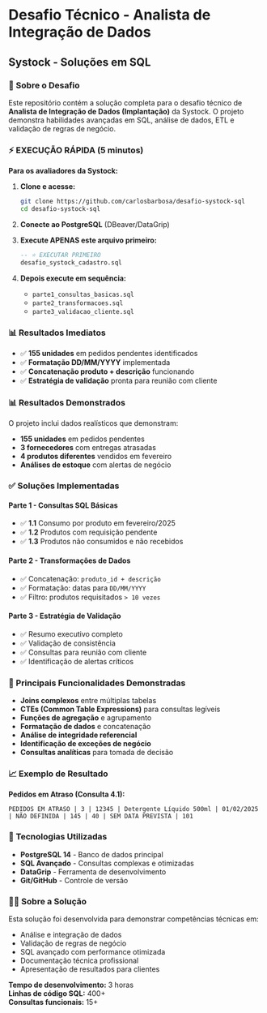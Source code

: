 # Desafio Técnico - Analista de Integração de Dados
## Systock - Soluções em SQL

### 🎯 Sobre o Desafio
Este repositório contém a solução completa para o desafio técnico de **Analista de Integração de Dados (Implantação)** da Systock. O projeto demonstra habilidades avançadas em SQL, análise de dados, ETL e validação de regras de negócio.

### ⚡ **EXECUÇÃO RÁPIDA (5 minutos)**

**Para os avaliadores da Systock:**

1. **Clone e acesse:**
   ```bash
   git clone https://github.com/carlosbarbosa/desafio-systock-sql
   cd desafio-systock-sql
   ```

2. **Conecte ao PostgreSQL** (DBeaver/DataGrip)

3. **Execute APENAS este arquivo primeiro:**
   ```sql
   -- ⭐ EXECUTAR PRIMEIRO
   desafio_systock_cadastro.sql
   ```

4. **Depois execute em sequência:**
   - `parte1_consultas_basicas.sql`
   - `parte2_transformacoes.sql` 
   - `parte3_validacao_cliente.sql`

### 📊 **Resultados Imediatos**
- ✅ **155 unidades** em pedidos pendentes identificados
- ✅ **Formatação DD/MM/YYYY** implementada
- ✅ **Concatenação produto + descrição** funcionando
- ✅ **Estratégia de validação** pronta para reunião com cliente

### 📊 Resultados Demonstrados

O projeto inclui dados realísticos que demonstram:
- **155 unidades** em pedidos pendentes
- **3 fornecedores** com entregas atrasadas
- **4 produtos diferentes** vendidos em fevereiro
- **Análises de estoque** com alertas de negócio

### ✅ Soluções Implementadas

#### **Parte 1 - Consultas SQL Básicas**
- ✅ **1.1** Consumo por produto em fevereiro/2025
- ✅ **1.2** Produtos com requisição pendente  
- ✅ **1.3** Produtos não consumidos e não recebidos

#### **Parte 2 - Transformações de Dados**
- ✅ Concatenação: `produto_id + descrição`
- ✅ Formatação: datas para `DD/MM/YYYY`
- ✅ Filtro: produtos requisitados `> 10 vezes`

#### **Parte 3 - Estratégia de Validação**
- ✅ Resumo executivo completo
- ✅ Validação de consistência  
- ✅ Consultas para reunião com cliente
- ✅ Identificação de alertas críticos

### 🎯 Principais Funcionalidades Demonstradas

- **Joins complexos** entre múltiplas tabelas
- **CTEs (Common Table Expressions)** para consultas legíveis
- **Funções de agregação** e agrupamento
- **Formatação de dados** e concatenação
- **Análise de integridade referencial**
- **Identificação de exceções de negócio**
- **Consultas analíticas** para tomada de decisão

### 📈 Exemplo de Resultado

**Pedidos em Atraso (Consulta 4.1):**
```
PEDIDOS EM ATRASO | 3 | 12345 | Detergente Líquido 500ml | 01/02/2025 | NÃO DEFINIDA | 145 | 40 | SEM DATA PREVISTA | 101
```

### 🔧 Tecnologias Utilizadas
- **PostgreSQL 14** - Banco de dados principal
- **SQL Avançado** - Consultas complexas e otimizadas
- **DataGrip** - Ferramenta de desenvolvimento
- **Git/GitHub** - Controle de versão

### 👨‍💻 Sobre a Solução

Esta solução foi desenvolvida para demonstrar competências técnicas em:
- Análise e integração de dados
- Validação de regras de negócio
- SQL avançado com performance otimizada
- Documentação técnica profissional
- Apresentação de resultados para clientes

**Tempo de desenvolvimento:** 3 horas  
**Linhas de código SQL:** 400+  
**Consultas funcionais:** 15+
